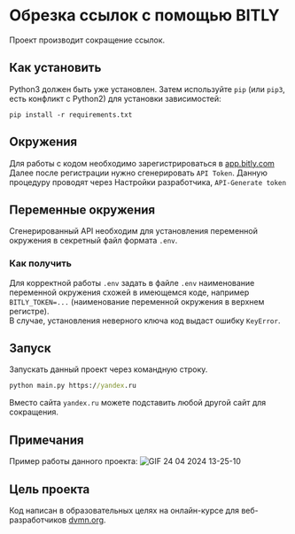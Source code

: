 # Обрезка ссылок с помощью BITLY
Проект производит сокращение ссылок.
## Как установить
Python3 должен быть уже установлен. Затем используйте `pip` (или `pip3`, есть конфликт с Python2) для установки зависимостей:

	pip install -r requirements.txt
## Окружения
Для работы с кодом необходимо зарегистрироваться в [app.bitly.com](https://app.bitly.com)
Далее после регистрации нужно сгенерировать `API Token`. Данную процедуру проводят через Настройки разработчика, 
`API-Generate token`
## Переменные окружения
Сгенерированный API необходим для установления переменной окружения в секретный файл формата `.env`.
### Как получить
Для корректной работы `.env` задать в файле `.env` наименование переменной окружения схожей в имеющемся коде, например `BITLY_TOKEN=...` (наименование переменной окружения в верхнем регистре).\
В случае, установления неверного ключа код выдаст ошибку `KeyError`.
## Запуск
Запускать данный проект через командную строку.
``` cmd
python main.py https://yandex.ru
```
Вместо сайта `yandex.ru` можете подставить любой другой сайт для сокращения.
## Примечания
Пример работы данного проекта:
![GIF 24 04 2024 13-25-10](https://github.com/Magomed993/Bitly_short/assets/160238040/be2d4059-99bb-4bca-bf3d-0f970289107f)
## Цель проекта
Код написан в образовательных целях на онлайн-курсе для веб-разработчиков [dvmn.org](https://dvmn.org/).
